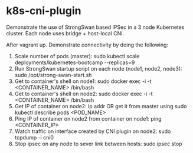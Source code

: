 # k8s-cni-plugin

Demonstrate the use of StrongSwan based IPSec in a 3 node Kubernetes cluster.  Each node uses bridge + host-local CNI.

After vagrant up.  Demonstrate connectivity by doing the following:

1) Scale number of pods (master): sudo kubectl scale deployments/kubernetes-bootcamp --replicas=9
2) Run StrongSwan startup script on each node (node1, node2, node3): sudo /opt/strong-swan-start.sh
3) Get to container's shell on node1: sudo docker exec -i -t <CONTAINER_NAME> /bin/bash
4) Get to container's shell on node2: sudo docker exec -i -t <CONTAINER_NAME> /bin/bash
5) Get IP of container on node2: ip addr OR get it from master using sudo kubectl describe pods <POD_NAME>
6) Ping IP of container on node2 from container on node1: ping <CONTAINER_IP>
7) Watch traffic on interface created by CNI plugin on node2: sudo tcpdump -i cni0
8) Stop ipsec on any node to sever link between hosts: sudo ipsec stop